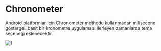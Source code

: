 # Chronometer
Android platformlar için Chronometer methodu kullanmadan milisecond göstergeli basit bir kronometre uygulaması.İlerleyen zamanlarda tema seçeneği eklenecektir.

 ![1](https://user-images.githubusercontent.com/49868097/127911205-55ce37cf-25cf-4d8c-bafd-295332a1ebc6.png)
